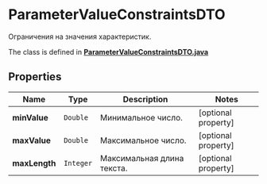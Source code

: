 

# ParameterValueConstraintsDTO

Ограничения на значения характеристик.

The class is defined in **[ParameterValueConstraintsDTO.java](../../src/main/java/org/openapitools/model/ParameterValueConstraintsDTO.java)**

## Properties

Name | Type | Description | Notes
------------ | ------------- | ------------- | -------------
**minValue** | `Double` | Минимальное число. |  [optional property]
**maxValue** | `Double` | Максимальное число. |  [optional property]
**maxLength** | `Integer` | Максимальная длина текста. |  [optional property]






